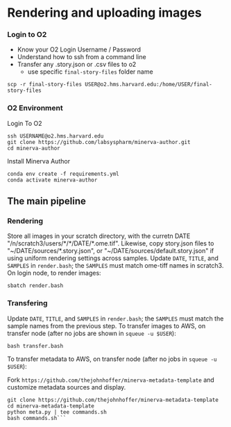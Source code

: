 # Rendering and uploading images

### Login to O2 

- Know your O2 Login Username / Password
- Understand how to ssh from a command line
- Transfer any .story.json or .csv files to o2
  - use specific `final-story-files` folder name

```
scp -r final-story-files USER@o2.hms.harvard.edu:/home/USER/final-story-files 
```

### O2 Environment 

Login To O2

```
ssh USERNAME@o2.hms.harvard.edu
git clone https://github.com/labsyspharm/minerva-author.git
cd minerva-author
```

Install Minerva Author

```
conda env create -f requirements.yml
conda activate minerva-author
```

## The main pipeline

### Rendering

Store all images in your scratch directory, with the curretn DATE "/n/scratch3/users/\*/\*/DATE/\*.ome.tif". Likewise, copy story.json files to "\~/DATE/sources/\*.story.json", or "\~/DATE/sources/default.story.json" if using uniform rendering settings across samples. Update `DATE`, `TITLE`, and `SAMPLES` in `render.bash`; the `SAMPLES` must match ome-tiff names in scratch3. On login node, to render images:

```
sbatch render.bash
```

### Transfering

Update `DATE`, `TITLE`, and `SAMPLES` in `render.bash`; the `SAMPLES` must match the sample names from the previous step. To transfer images to AWS, on transfer node (after no jobs are shown in `squeue -u $USER`):

```
bash transfer.bash
```

To transfer metadata to AWS, on transfer node (after no jobs in `squeue -u $USER`):

Fork `https://github.com/thejohnhoffer/minerva-metadata-template` and customize metadata sources and display.

```cd metadata
git clone https://github.com/thejohnhoffer/minerva-metadata-template
cd minerva-metadata-template
python meta.py | tee commands.sh
bash commands.sh```
